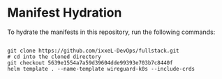 
# Manifest Hydration

To hydrate the manifests in this repository, run the following commands:

```shell

git clone https://github.com/ixxeL-DevOps/fullstack.git
# cd into the cloned directory
git checkout 5639e1554a7a59d39604dde99393e703b7c8440f
helm template . --name-template wireguard-k0s --include-crds
```